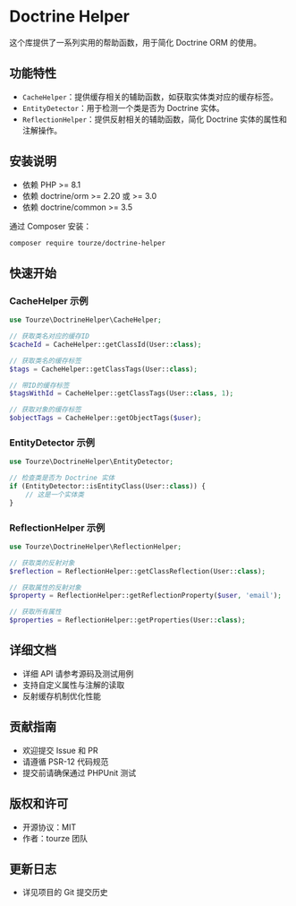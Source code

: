 # Doctrine Helper

这个库提供了一系列实用的帮助函数，用于简化 Doctrine ORM 的使用。

## 功能特性

- `CacheHelper`：提供缓存相关的辅助函数，如获取实体类对应的缓存标签。
- `EntityDetector`：用于检测一个类是否为 Doctrine 实体。
- `ReflectionHelper`：提供反射相关的辅助函数，简化 Doctrine 实体的属性和注解操作。

## 安装说明

- 依赖 PHP >= 8.1
- 依赖 doctrine/orm >= 2.20 或 >= 3.0
- 依赖 doctrine/common >= 3.5

通过 Composer 安装：

```bash
composer require tourze/doctrine-helper
```

## 快速开始

### CacheHelper 示例

```php
use Tourze\DoctrineHelper\CacheHelper;

// 获取类名对应的缓存ID
$cacheId = CacheHelper::getClassId(User::class);

// 获取类名的缓存标签
$tags = CacheHelper::getClassTags(User::class);

// 带ID的缓存标签
$tagsWithId = CacheHelper::getClassTags(User::class, 1);

// 获取对象的缓存标签
$objectTags = CacheHelper::getObjectTags($user);
```

### EntityDetector 示例

```php
use Tourze\DoctrineHelper\EntityDetector;

// 检查类是否为 Doctrine 实体
if (EntityDetector::isEntityClass(User::class)) {
    // 这是一个实体类
}
```

### ReflectionHelper 示例

```php
use Tourze\DoctrineHelper\ReflectionHelper;

// 获取类的反射对象
$reflection = ReflectionHelper::getClassReflection(User::class);

// 获取属性的反射对象
$property = ReflectionHelper::getReflectionProperty($user, 'email');

// 获取所有属性
$properties = ReflectionHelper::getProperties(User::class);
```

## 详细文档

- 详细 API 请参考源码及测试用例
- 支持自定义属性与注解的读取
- 反射缓存机制优化性能

## 贡献指南

- 欢迎提交 Issue 和 PR
- 请遵循 PSR-12 代码规范
- 提交前请确保通过 PHPUnit 测试

## 版权和许可

- 开源协议：MIT
- 作者：tourze 团队

## 更新日志

- 详见项目的 Git 提交历史
